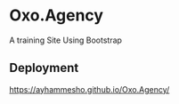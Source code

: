 # Oxo.Agency
A training Site Using Bootstrap

## Deployment
https://ayhammesho.github.io/Oxo.Agency/
